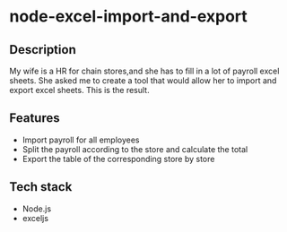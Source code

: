 # node-excel-import-and-export

## Description

My wife is a HR for chain stores,and she has to fill in a lot of payroll excel sheets. She asked me to create a tool that would allow her to import and export excel sheets. This is the result.

## Features

- Import payroll for all employees
- Split the payroll according to the store and calculate the total
- Export the table of the corresponding store by store

## Tech stack

- Node.js
- exceljs
